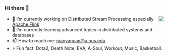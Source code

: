 ### Hi there 👋


<img align="right" src="https://github-readme-stats.vercel.app/api?username=yancanmao&show_icons=true&include_all_commits=true&hide_border=true" />

- 🔭 I’m currently working on Distributed Stream Processing especially [Apache Flink](http://github.com/apache/flink/)
- 🌱 I’m currently learning advanced topics in distributed systems and databases
- 📫 How to reach me: maoyancan@u.nus.edu
- ⚡ Fun fact: Dota2, Death Note, EVA, A-Soul, Workout, Music, Basketball.

